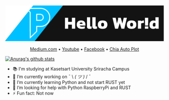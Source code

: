 ![alt text](https://github.com/PKGzGMTH/PKGzGMTH/blob/main/git.png)
<p align="center">
  <a href="https://peakungg.medium.com/">Medium.com</a> • 
  <a href="https://www.youtube.com/PKGztv">Youtube</a> • 
  <a href="https://www.facebook.com/peakungg">Facebook</a> • 
  <a href="https://github.com/PKGzGMTH/chia-auto-plot">Chia Auto Plot</a>
</p>

[![Anurag's github stats](https://github-readme-stats.vercel.app/api?username=PKGzGMTH&count_private=true&show_icons=true&theme=tokyonight)](https://github.com/anuraghazra/github-readme-stats)

- 📚 I'm studying at Kasetsart University Sriracha Campus
- 🔭 I’m currently working on ¯ \\ _( ツ )_ / ¯
- 🌱 I’m currently learning Python and not start RUST yet
- 🤔 I’m looking for help with Python RaspberryPi and RUST
- ⚡ Fun fact: Not now
